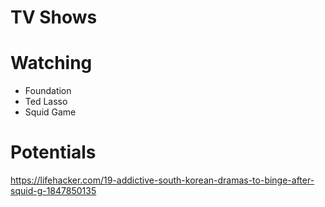 # TV Shows

# Watching
* Foundation
* Ted Lasso
* Squid Game

# Potentials
https://lifehacker.com/19-addictive-south-korean-dramas-to-binge-after-squid-g-1847850135
